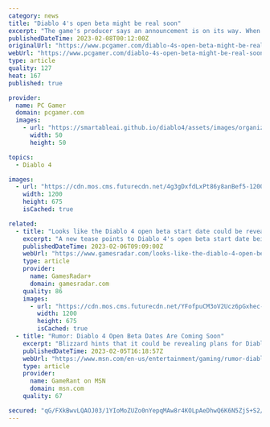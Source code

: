 ```yaml
---
category: news
title: "Diablo 4's open beta might be real soon"
excerpt: "The game's producer says an announcement is on its way. When Blizzard set Diablo 4's release date to June 6, it also announced that it would get an open beta. Right now, you can't sign up for it ..."
publishedDateTime: 2023-02-08T00:12:00Z
originalUrl: "https://www.pcgamer.com/diablo-4s-open-beta-might-be-real-soon/"
webUrl: "https://www.pcgamer.com/diablo-4s-open-beta-might-be-real-soon/"
type: article
quality: 127
heat: 167
published: true

provider:
  name: PC Gamer
  domain: pcgamer.com
  images:
    - url: "https://smartableai.github.io/diablo4/assets/images/organizations/pcgamer.com-50x50.jpg"
      width: 50
      height: 50

topics:
  - Diablo 4

images:
  - url: "https://cdn.mos.cms.futurecdn.net/4g3gDxfdLxPt86y8anBef5-1200-80.jpg"
    width: 1200
    height: 675
    isCached: true

related:
  - title: "Looks like the Diablo 4 open beta start date could be revealed next week"
    excerpt: "A new tease points to Diablo 4's open beta start date being unveiled \"soon\", possibly even at a gaming event next week. Just last week, one fan took to Twitter to ask Diablo general manager Rod ..."
    publishedDateTime: 2023-02-06T09:09:00Z
    webUrl: "https://www.gamesradar.com/looks-like-the-diablo-4-open-beta-start-date-could-be-revealed-next-week/"
    type: article
    provider:
      name: GamesRadar+
      domain: gamesradar.com
    quality: 86
    images:
      - url: "https://cdn.mos.cms.futurecdn.net/YFofpuCM3oV2Ucz6pGxhec-1200-80.jpg"
        width: 1200
        height: 675
        isCached: true
  - title: "Rumor: Diablo 4 Open Beta Dates Are Coming Soon"
    excerpt: "Blizzard hints that it could be revealing plans for Diablo 4's open beta at the upcoming IGN Fan Fest 2023 event, or somewhere similar."
    publishedDateTime: 2023-02-05T16:18:57Z
    webUrl: "https://www.msn.com/en-us/entertainment/gaming/rumor-diablo-4-open-beta-dates-are-coming-soon/ar-AA178UXM"
    type: article
    provider:
      name: GameRant on MSN
      domain: msn.com
    quality: 67

secured: "qG/FXkBwvLQAOJ03/1YIoMoZUZo0nYepqMAw8r4KOLpAeDhwQ6K6N5ZjS+S2/uKM09afi+eyy1x2/iN04pRXZ5HGaaqtxKWBNkYpI51sGe/RpKKnR1DxsPF4CPw/kt+sQyFnGW7vTw8zy4m03jmRA84hltyEO+xYlFhBY+bGX/0VpGmM1phAmcSwsb5oHn/3Ny27cisBdUVzggi8+FQAKaP/rcIGczIXqmfyhiiSF/tAjU3lORsJwX/Dac9hPzlrO+P6HCapiOHuibvQeNtGsDVkgjgbEZLZLxcKuxC7JKquekQHpzSvHsTvQObH1+ePE2nlPLIOCANBsJkGYodSUerf0yq4F98LJlOW4Y5ofk0=;t15u/F/BE4HigtrcPCtRYw=="
---
```



